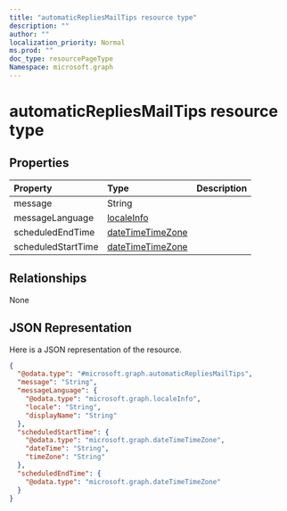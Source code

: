 ```yaml
---
title: "automaticRepliesMailTips resource type"
description: ""
author: ""
localization_priority: Normal
ms.prod: ""
doc_type: resourcePageType
Namespace: microsoft.graph
---
```



# automaticRepliesMailTips resource type



## Properties
|Property|Type|Description|
|:---|:---|:---|
|message|String||
|messageLanguage|[localeInfo](../resources/localeInfo.md)||
|scheduledEndTime|[dateTimeTimeZone](../resources/dateTimeTimeZone.md)||
|scheduledStartTime|[dateTimeTimeZone](../resources/dateTimeTimeZone.md)||

## Relationships
None

## JSON Representation
Here is a JSON representation of the resource.
<!-- {
  "blockType": "resource",
  "@odata.type": "microsoft.graph.automaticRepliesMailTips"
}
-->
``` json
{
  "@odata.type": "#microsoft.graph.automaticRepliesMailTips",
  "message": "String",
  "messageLanguage": {
    "@odata.type": "microsoft.graph.localeInfo",
    "locale": "String",
    "displayName": "String"
  },
  "scheduledStartTime": {
    "@odata.type": "microsoft.graph.dateTimeTimeZone",
    "dateTime": "String",
    "timeZone": "String"
  },
  "scheduledEndTime": {
    "@odata.type": "microsoft.graph.dateTimeTimeZone"
  }
}
```

